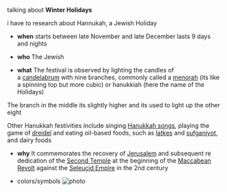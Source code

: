 talking about **Winter Holidays**



i have to research about Hannukah, a Jewish Holiday

- **when**
starts between late November and late December
lasts 9 days and nights

- **who**
The Jewish

- **what**
The festival is observed by lighting the candles of a [candelabrum](https://en.wikipedia.org/wiki/Candelabra "Candelabra") with nine branches, commonly called a [menorah](https://en.wikipedia.org/wiki/Hanukkah_menorah "Hanukkah menorah") (its like a spinning top but more cubic) or hanukkiah (here the name of the Holidays)

The branch in the middle its slightly higher and its used to light up the other eight

Other Hanukkah festivities include singing [Hanukkah songs](https://en.wikipedia.org/wiki/Hanukkah_music "Hanukkah music"), playing the game of [dreidel](https://en.wikipedia.org/wiki/Dreidel "Dreidel") and eating oil-based foods, such as [latkes](https://en.wikipedia.org/wiki/Latke "Latke") and [sufganiyot](https://en.wikipedia.org/wiki/Sufganiyah "Sufganiyah"), and dairy foods

- **why**
It commemorates the recovery of [Jerusalem](https://en.wikipedia.org/wiki/Jerusalem "Jerusalem") and subsequent re dedication of the [Second Temple](https://en.wikipedia.org/wiki/Second_Temple "Second Temple") at the beginning of the [Maccabean Revolt](https://en.wikipedia.org/wiki/Maccabean_Revolt "Maccabean Revolt") against the [Seleucid Empire](https://en.wikipedia.org/wiki/Seleucid_Empire "Seleucid Empire") in the 2nd century


- colors/symbols
![photo](https://upload.wikimedia.org/wikipedia/commons/thumb/8/86/Hanukkah_%D7%97%D7%92_%D7%97%D7%A0%D7%95%D7%9B%D7%94.jpg/360px-Hanukkah_%D7%97%D7%92_%D7%97%D7%A0%D7%95%D7%9B%D7%94.jpg)